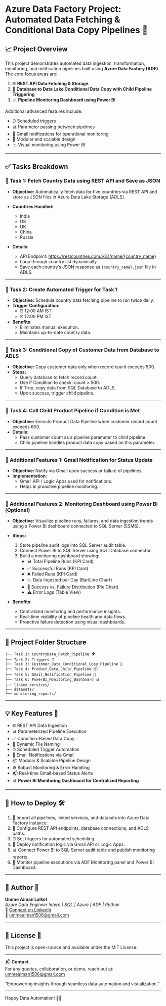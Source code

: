 # Azure Data Factory Project: Automated Data Fetching & Conditional Data Copy Pipelines 🚀

## 📈 Project Overview

This project demonstrates automated data ingestion, transformation, monitoring, and notification pipelines built using **Azure Data Factory (ADF)**. The core focus areas are:

1. 🌐 **REST API Data Fetching & Storage**
2. 📢 **Database to Data Lake Conditional Data Copy with Child Pipeline Triggering**
3. 📈 **Pipeline Monitoring Dashboard using Power BI**

Additional advanced features include:

* ⏰ Scheduled triggers
* 📊 Parameter passing between pipelines
* 📩 Gmail notifications for operational monitoring
* 📁 Modular and scalable design
* 📉 Visual monitoring using Power BI

---

## ✅ Tasks Breakdown

### 📌 **Task 1: Fetch Country Data using REST API and Save as JSON**

* **Objective:** Automatically fetch data for five countries via REST API and store as JSON files in Azure Data Lake Storage (ADLS).
* **Countries Handled:**
  - India
  - US
  - UK
  - China
  - Russia

* **Details:**
  * API Endpoint: https://restcountries.com/v3.1/name/{country_name}
  * Loop through country list dynamically.
  * Save each country’s JSON response as `{country_name}.json` file in ADLS.

---

### 📌 **Task 2: Create Automated Trigger for Task 1**

* **Objective:** Schedule country data fetching pipeline to run twice daily.
* **Trigger Configuration:**
  * ⏰ 12:00 AM IST
  * ⏰ 12:00 PM IST
* **Benefits:**
  * Eliminates manual execution.
  * Maintains up-to-date country data.

---

### 📌 **Task 3: Conditional Copy of Customer Data from Database to ADLS**

* **Objective:** Copy customer data only when record count exceeds 500.
* **Steps:**
  * Query database to fetch record count.
  * Use If Condition to check: count > 500.
  * If True, copy data from SQL Database to ADLS.
  * Upon success, trigger child pipeline.

---

### 📌 **Task 4: Call Child Product Pipeline if Condition is Met**

* **Objective:** Execute Product Data Pipeline when customer record count exceeds 600.
* **Details:**
  * Pass customer count as a pipeline parameter to child pipeline.
  * Child pipeline handles product data copy based on this parameter.

---

### 📌 **Additional Features 1: Gmail Notification for Status Update**

* **Objective:** Notify via Gmail upon success or failure of pipelines.
* **Implementation:**
  * Gmail API / Logic Apps used for notifications.
  * Helps in proactive pipeline monitoring.

---

### 📌 **Additional Features 2: Monitoring Dashboard using Power BI (Optional)**

* **Objective:** Visualize pipeline runs, failures, and data ingestion trends using a Power BI dashboard connected to SQL Server (SSMS).

* **Steps:**
  1. Store pipeline audit logs into SQL Server audit table.
  2. Connect Power BI to SQL Server using SQL Database connector.
  3. Build a monitoring dashboard showing:
     * 📊 Total Pipeline Runs (KPI Card)
     * ✅ Successful Runs (KPI Card)
     * ❌ Failed Runs (KPI Card)
     * 📉 Data Ingested per Day (Bar/Line Chart)
     * 🥧 Success vs. Failure Distribution (Pie Chart)
     * ⚠️ Error Logs (Table View)

* **Benefits:**
  * Centralized monitoring and performance insights.
  * Real-time visibility of pipeline health and data flows.
  * Proactive failure detection using visual dashboards.

---

## 📂 Project Folder Structure

```
├── Task 1: CountryData_Fetch_Pipeline 🌍
├── Task 2: Triggers ⏰
├── Task 3: Customer_Data_Conditional_Copy_Pipeline 📢
├── Task 4: Product_Data_Child_Pipeline 📦
├── Task 5: Gmail_Notification_Pipeline 📩
├── Task 6: PowerBI_Monitoring_Dashboard 📊
├── linked_services/
├── datasets/
└── monitoring_reports/
```

---

## 💡 Key Features 🌟

* 🌐 REST API Data Ingestion  
* 📊 Parameterized Pipeline Execution  
* ✅ Condition-Based Data Copy  
* 📂 Dynamic File Naming  
* ⏰ Scheduled Trigger Automation  
* 📩 Email Notifications via Gmail  
* 📦 Modular & Scalable Pipeline Design  
* ⚙️ Robust Monitoring & Error Handling  
* 📬 Real-time Gmail-based Status Alerts  
* 📊 **Power BI Monitoring Dashboard for Centralized Reporting**

---

## 📖 How to Deploy 🛠️

1. 🔁 Import all pipelines, linked services, and datasets into Azure Data Factory instance.
2. 🔧 Configure REST API endpoints, database connections, and ADLS paths.
3. ⏰ Set triggers for automated scheduling.
4. 📩 Deploy notification logic via Gmail API or Logic Apps.
5. 📊 Connect Power BI to SQL Server audit table and publish monitoring reports.
6. 🌟 Monitor pipeline executions via ADF Monitoring panel and Power BI Dashboard.

---

## 📧 Author 📇

**Umme Aiman Lalkot**  
*Azure Data Engineer Intern | SQL | Azure | ADF | Python*  
🔗 [Connect on LinkedIn](https://www.linkedin.com)  
📨 [ummeaiman1506@gmail.com](mailto:ummeaiman1506@gmail.com)

---

## 📙 License 📜

This project is open-source and available under the MIT License.

---

📬 **Contact**  
For any queries, collaboration, or demo, reach out at: [ummeaiman1506@gmail.com](mailto:ummeaiman1506@gmail.com)

“Empowering insights through seamless data automation and visualization.”

---

Happy Data Automation! 🚀🎉


